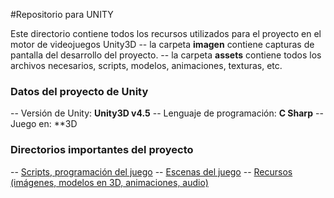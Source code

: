 #Repositorio para UNITY

Este directorio contiene todos los recursos utilizados para el proyecto en el motor de videojuegos Unity3D
  -- la carpeta **imagen** contiene capturas de pantalla del desarrollo del proyecto.
  -- la carpeta **assets** contiene todos los archivos necesarios, scripts, modelos, animaciones, texturas, etc.
  
### Datos del proyecto de Unity
  
  -- Versión de Unity: **Unity3D v4.5**
  -- Lenguaje de programación: **C Sharp**
  -- Juego en: **3D
  
### Directorios importantes del proyecto

 -- [Scripts, programación del juego](https://github.com/tabris2015/geomatch/tree/master/unity/Assets/scripts "Scripts")
 -- [Escenas del juego](https://github.com/tabris2015/geomatch/tree/master/unity/Assets/Escenas "Escenas")
 -- [Recursos (imágenes, modelos en 3D, animaciones, audio)](https://github.com/tabris2015/geomatch/tree/master/unity/Assets/Resources "Recursos del juego")
